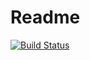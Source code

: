 # Readme

[![Build Status](https://travis-ci.org/Nelgamix/Devops-data-analyse.svg?branch=master)](https://travis-ci.org/Nelgamix/Devops-data-analyse)